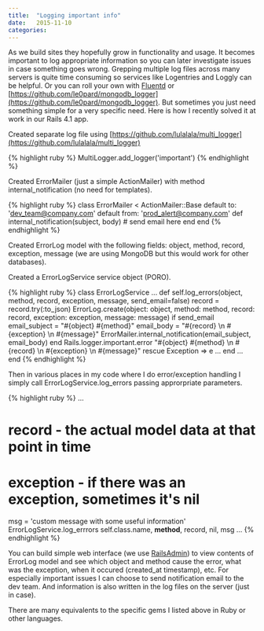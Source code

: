 ```yaml
---
title:  "Logging important info"
date:   2015-11-10
categories:
---
```


As we build sites they hopefully grow in functionality and usage.  It becomes important to log appropriate information so you can later investigate issues in case something goes wrong.  Grepping multiple log files across many servers is quite time consuming so services like Logentries and Loggly can be helpful.  Or you can roll your own with [Fluentd](http://www.fluentd.org/) or [https://github.com/le0pard/mongodb_logger](https://github.com/le0pard/mongodb_logger).  But sometimes you just need something simple for a very specific need.  Here is how I recently solved it at work in our Rails 4.1 app.

Created separate log file using [https://github.com/lulalala/multi_logger](https://github.com/lulalala/multi_logger)

{% highlight ruby %}
MultiLogger.add_logger('important')
{% endhighlight %}

Created ErrorMailer (just a simple ActionMailer) with method internal_notification (no need for templates).

{% highlight ruby %}
class ErrorMailer < ActionMailer::Base
  default to: 'dev_team@company.com'
  default from: 'prod_alert@company.com'
  def internal_notification(subject, body)
    # send email here
  end
end
{% endhighlight %}

Created ErrorLog model with the following fields:  object, method, record, exception, message (we are using MongoDB but this would work for other databases).

Created a ErrorLogService service object (PORO).

{% highlight ruby %}
class ErrorLogService
	...
  def self.log_errors(object, method, record, exception, message, send_email=false)
    record = record.try(:to_json)
    ErrorLog.create(object: object, method: method, record: record, exception: exception, message: message)
    if send_email
      email_subject = "#{object} #{method}"
      email_body = "#{record} \n #{exception} \n #{message}"
      ErrorMailer.internal_notification(email_subject, email_body)
    end
    Rails.logger.important.error "#{object} #{method} \n #{record} \n #{exception} \n #{message}"
  rescue Exception => e
    ...
  end
  ...
end
{% endhighlight %}

Then in various places in my code where I do error/exception handling I simply call ErrorLogService.log_errors passing approrpriate parameters.

{% highlight ruby %}
...
# record - the actual model data at that point in time
# exception - if there was an exception, sometimes it's nil
msg = 'custom message with some useful information'
ErrorLogService.log_errrors self.class.name, __method__, record, nil, msg
...
{% endhighlight %}

You can build simple web interface (we use [RailsAdmin](https://github.com/sferik/rails_admin)) to view contents of ErrorLog model and see which object and method cause the error, what was the exception, when it occured (created_at timestamp), etc.  For especially important issues I can choose to send notification email to the dev team.  And information is also written in the log files on the server (just in case).

There are many equivalents to the specific gems I listed above in Ruby or other languages.
